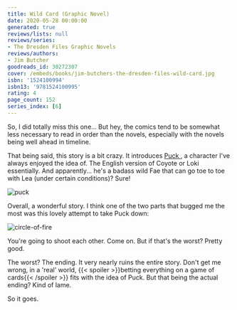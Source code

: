 ```yaml
---
title: Wild Card (Graphic Novel)
date: 2020-05-28 00:00:00
generated: true
reviews/lists: null
reviews/series:
- The Dresden Files Graphic Novels
reviews/authors:
- Jim Butcher
goodreads_id: 30272307
cover: /embeds/books/jim-butchers-the-dresden-files-wild-card.jpg
isbn: '1524100994'
isbn13: '9781524100995'
rating: 4
page_count: 152
series_index: [6]
---
```

So, I did totally miss this one... But hey, the comics tend to be somewhat less necessary to read in order than the novels, especially with the novels being well ahead in timeline.  

That being said, this story is a bit crazy. It introduces [ Puck ](https://en.wikipedia.org/wiki/Puck_\(folklore\)) , a character I've always enjoyed the idea of. The English version of Coyote or Loki essentially. And apparently... he's a badass wild Fae that can go toe to toe with Lea (under certain conditions)? Sure!  

<!--more-->

![puck](/embeds/books/attachments/puck.png)  

Overall, a wonderful story. I think one of the two parts that bugged me the most was this lovely attempt to take Puck down:  

![circle-of-fire](/embeds/books/attachments/circle-of-fire.png)  

You're going to shoot each other. Come on. But if that's the worst? Pretty good.  

The worst? The ending. It very nearly ruins the entire story. Don't get me wrong, in a 'real' world,  {{< spoiler >}}betting everything on a game of cards{{< /spoiler >}}  fits with the idea of Puck. But that being the actual ending? Kind of lame.  

So it goes.